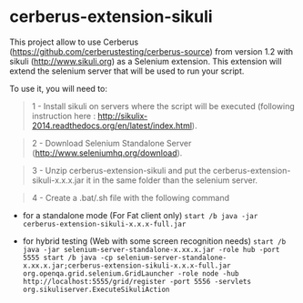 # cerberus-extension-sikuli

This project allow to use Cerberus (https://github.com/cerberustesting/cerberus-source) from version 1.2 with sikuli (http://www.sikuli.org) as a Selenium extension. This extension will extend the selenium server that will be used to run your script.

To use it, you will need to:

> 1 - Install sikuli on servers where the script will be executed (following instruction here : http://sikulix-2014.readthedocs.org/en/latest/index.html).

> 2 - Download Selenium Standalone Server (http://www.seleniumhq.org/download).

> 3 - Unzip cerberus-extension-sikuli and put the cerberus-extension-sikuli-x.x.x.jar it in the same folder than the selenium server.

> 4 - Create a .bat/.sh file with the following command

- for a standalone mode (For Fat client only)
`start /b java -jar cerberus-extension-sikuli-x.x.x-full.jar`

- for hybrid testing (Web with some screen recognition needs)
`start /b java -jar selenium-server-standalone-x.xx.x.jar -role hub -port 5555
start /b java -cp selenium-server-standalone-x.xx.x.jar;cerberus-extension-sikuli-x.x.x-full.jar org.openqa.grid.selenium.GridLauncher -role node -hub http://localhost:5555/grid/register -port 5556 -servlets org.sikuliserver.ExecuteSikuliAction`
